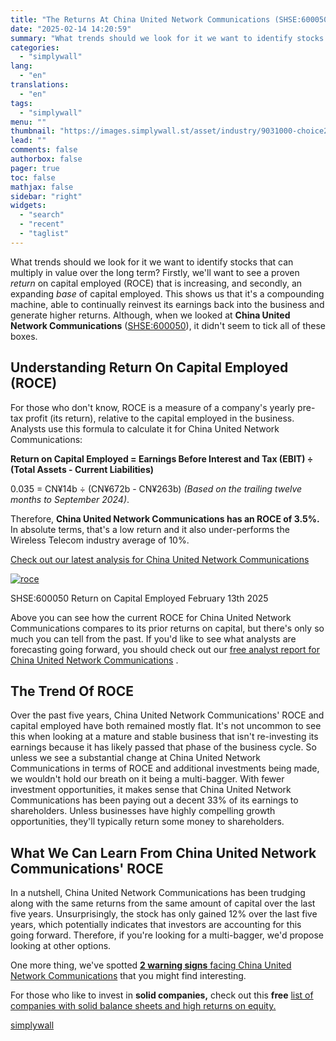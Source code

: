 ```yaml
---
title: "The Returns At China United Network Communications (SHSE:600050) Aren't Growing"
date: "2025-02-14 14:20:59"
summary: "What trends should we look for it we want to identify stocks that can multiply in value over the long term? Firstly, we'll want to see a proven return on capital employed (ROCE) that is increasing, and secondly, an expanding base of capital employed. This shows us that it's a..."
categories:
  - "simplywall"
lang:
  - "en"
translations:
  - "en"
tags:
  - "simplywall"
menu: ""
thumbnail: "https://images.simplywall.st/asset/industry/9031000-choice2-main-header/1585186861487"
lead: ""
comments: false
authorbox: false
pager: true
toc: false
mathjax: false
sidebar: "right"
widgets:
  - "search"
  - "recent"
  - "taglist"
---
```


What trends should we look for it we want to identify stocks that can multiply in value over the long term? Firstly, we'll want to see a proven *return* on capital employed (ROCE) that is increasing, and secondly, an expanding *base* of capital employed. This shows us that it's a compounding machine, able to continually reinvest its earnings back into the business and generate higher returns. Although, when we looked at **China United Network Communications** ([SHSE:600050](https://simplywall.st/stocks/cn/telecom/shse-600050/china-united-network-communications-shares)), it didn't seem to tick all of these boxes.

Understanding Return On Capital Employed (ROCE)
-----------------------------------------------

For those who don't know, ROCE is a measure of a company's yearly pre-tax profit (its return), relative to the capital employed in the business. Analysts use this formula to calculate it for China United Network Communications:

**Return on Capital Employed = Earnings Before Interest and Tax (EBIT) ÷ (Total Assets - Current Liabilities)**

0.035 = CN¥14b ÷ (CN¥672b - CN¥263b) *(Based on the trailing twelve months to September 2024)*.

Therefore, **China United Network Communications has an ROCE of 3.5%.** In absolute terms, that's a low return and it also under-performs the Wireless Telecom industry average of 10%.

 [Check out our latest analysis for China United Network Communications](https://simplywall.st/stocks/cn/telecom/shse-600050/china-united-network-communications-shares) 

[![roce](https://images.simplywall.st/asset/chart/5466910-roce-1-dark/1739489435291)](https://simplywall.st/stocks/cn/telecom/shse-600050/china-united-network-communications-shares)

SHSE:600050 Return on Capital Employed February 13th 2025

Above you can see how the current ROCE for China United Network Communications compares to its prior returns on capital, but there's only so much you can tell from the past. If you'd like to see what analysts are forecasting going forward, you should check out our [free analyst report for China United Network Communications](https://simplywall.st/stocks/cn/telecom/shse-600050/china-united-network-communications-shares/future) .

The Trend Of ROCE
-----------------

Over the past five years, China United Network Communications' ROCE and capital employed have both remained mostly flat. It's not uncommon to see this when looking at a mature and stable business that isn't re-investing its earnings because it has likely passed that phase of the business cycle. So unless we see a substantial change at China United Network Communications in terms of ROCE and additional investments being made, we wouldn't hold our breath on it being a multi-bagger. With fewer investment opportunities, it makes sense that China United Network Communications has been paying out a decent 33% of its earnings to shareholders. Unless businesses have highly compelling growth opportunities, they'll typically return some money to shareholders.

What We Can Learn From China United Network Communications' ROCE
----------------------------------------------------------------

In a nutshell, China United Network Communications has been trudging along with the same returns from the same amount of capital over the last five years. Unsurprisingly, the stock has only gained 12% over the last five years, which potentially indicates that investors are accounting for this going forward. Therefore, if you're looking for a multi-bagger, we'd propose looking at other options.

One more thing, we've spotted  [**2 warning signs**  facing China United Network Communications](https://simplywall.st/stocks/cn/telecom/shse-600050/china-united-network-communications-shares) that you might find interesting.

For those who like to invest in **solid companies,** check out this **free** [list of companies with solid balance sheets and high returns on equity.](https://simplywall.st/discover/investing-ideas/10146/solid-balance-sheet-and-fundamentals/global)

[simplywall](https://simplywall.st/stocks/cn/telecom/shse-600050/china-united-network-communications-shares/news/the-returns-at-china-united-network-communications-shse60005)

